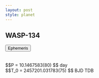 ```yaml
---
layout: post
style: planet
---
```

<script src="../js/planets.js"></script>

## WASP-134

<!-- Tab links -->
<div class="tab">
<button class="tablinks" onclick="openCity(event, 'Ephemeris')">Ephemeris</button>
</div>

<!-- Tab content -->
<div id="Ephemeris" class="tabcontent" markdown="1">
<br/><br/>
$$P = 10.1467583(80) $$ day <br/>
$$T_0 = 2457201.031783(75) $$ BJD TDB
<br/><br/>
<br/><br/>
</div>



<script src="../js/tabs.js"></script>


